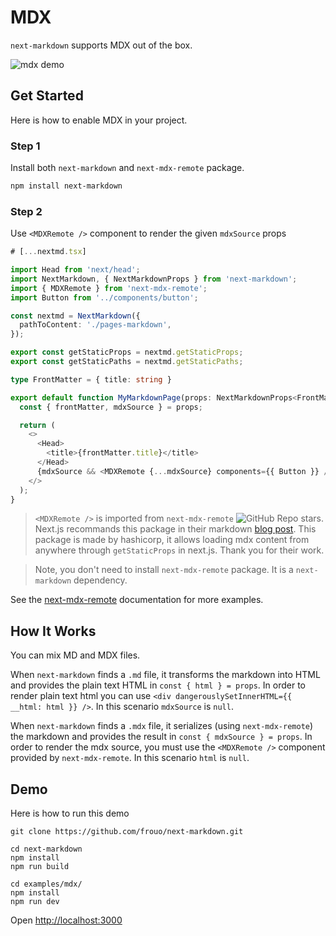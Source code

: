 # MDX

`next-markdown` supports MDX out of the box.

![mdx demo](https://user-images.githubusercontent.com/2499356/161804291-e9d917af-d47f-410c-a988-e925e9328107.gif)

## Get Started

Here is how to enable MDX in your project.

### Step 1

Install both `next-markdown` and `next-mdx-remote` package.

```bash
npm install next-markdown
```

### Step 2

Use `<MDXRemote />` component to render the given `mdxSource` props

```typescript
# [...nextmd.tsx]

import Head from 'next/head';
import NextMarkdown, { NextMarkdownProps } from 'next-markdown';
import { MDXRemote } from 'next-mdx-remote';
import Button from '../components/button';

const nextmd = NextMarkdown({
  pathToContent: './pages-markdown',
});

export const getStaticProps = nextmd.getStaticProps;
export const getStaticPaths = nextmd.getStaticPaths;

type FrontMatter = { title: string }

export default function MyMarkdownPage(props: NextMarkdownProps<FrontMatter>) {
  const { frontMatter, mdxSource } = props;

  return (
    <>
      <Head>
        <title>{frontMatter.title}</title>
      </Head>
      {mdxSource && <MDXRemote {...mdxSource} components={{ Button }} />}
    </>
  );
}
```

> `<MDXRemote />` is imported from `next-mdx-remote` <img alt="GitHub Repo stars" src="https://img.shields.io/github/stars/hashicorp/next-mdx-remote?style=social">. Next.js recommands this package in their markdown [blog post](https://nextjs.org/blog/markdown). This package is made by hashicorp, it allows loading mdx content from anywhere through `getStaticProps` in next.js. Thank you for their work.

> Note, you don't need to install `next-mdx-remote` package. It is a `next-markdown` dependency.

See the [next-mdx-remote](https://github.com/hashicorp/next-mdx-remote) documentation for more examples.

## How It Works

You can mix MD and MDX files.

When `next-markdown` finds a `.md` file, it transforms the markdown into HTML and provides the plain text HTML in `const { html } = props`. In order to render plain text html you can use `<div dangerouslySetInnerHTML={{ __html: html }} />`. In this scenario `mdxSource` is `null`.

When `next-markdown` finds a `.mdx` file, it serializes (using `next-mdx-remote`) the markdown and provides the result in `const { mdxSource } = props`. In order to render the mdx source, you must use the `<MDXRemote />` component provided by `next-mdx-remote`. In this scenario `html` is `null`.

## Demo

Here is how to run this demo

```
git clone https://github.com/frouo/next-markdown.git

cd next-markdown
npm install
npm run build

cd examples/mdx/
npm install
npm run dev
```

Open [http://localhost:3000](http://localhost:3000)
